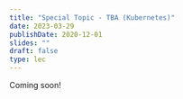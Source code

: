 ```yaml
---
title: "Special Topic - TBA (Kubernetes)"
date: 2023-03-29
publishDate: 2020-12-01
slides: ""
draft: false
type: lec
---
```


Coming soon!
